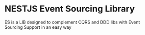 # NESTJS Event Sourcing Library

ES is a LIB designed to complement CQRS and DDD libs with Event Sourcing Support in an easy way
